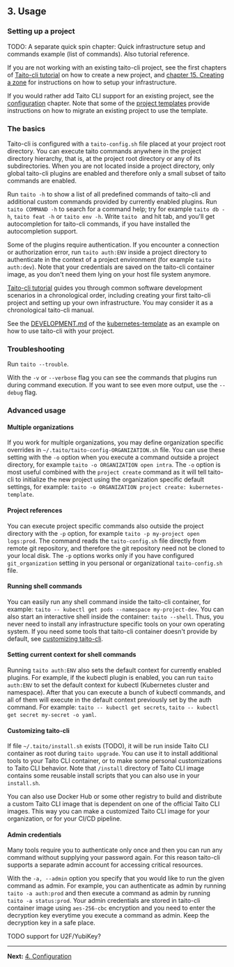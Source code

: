 ## 3. Usage

### Setting up a project

TODO: A separate quick spin chapter: Quick infrastructure setup and commands example (list of commands). Also tutorial reference.

If you are not working with an existing taito-cli project, see the first chapters of [Taito-cli tutorial](https://github.com/TaitoUnited/taito-cli/tree/dev/docs/tutorial/README.md) on how to create a new project, and [chapter 15. Creating a zone](https://github.com/TaitoUnited/taito-cli/blob/master/docs/tutorial/15-creating-a-zone.md) for instructions on how to setup your infrastructure.

If you would rather add Taito CLI support for an existing project, see the [configuration](04-configuration.md) chapter. Note that some of the [project templates](https://github.com/TaitoUnited/taito-cli/blob/dev/docs/templates.md##project-templates) provide instructions on how to migrate an existing project to use the template.

### The basics

Taito-cli is configured with a `taito-config.sh` file placed at your project root directory. You can execute taito commands anywhere in the project directory hierarchy, that is, at the project root directory or any of its subdirectories. When you are not located inside a project directory, only global taito-cli plugins are enabled and therefore only a small subset of taito commands are enabled.

Run `taito -h` to show a list of all predefined commands of taito-cli and additional custom commands provided by currently enabled plugins. Run `taito COMMAND -h` to search for a command help; try for example `taito db -h`, `taito feat -h` or `taito env -h`. Write `taito ` and hit tab, and you'll get autocompletion for taito-cli commands, if you have installed the autocompletion support.

Some of the plugins require authentication. If you encounter a connection or authorization error, run `taito auth:ENV` inside a project directory to authenticate in the context of a project environment (for example `taito auth:dev`). Note that your credentials are saved on the taito-cli container image, as you don't need them lying on your host file system anymore.

[Taito-cli tutorial](https://github.com/TaitoUnited/taito-cli/tree/dev/docs/tutorial/README.md) guides you through common software development scenarios in a chronological order, including creating your first taito-cli project and setting up your own infrastructure. You may consider it as a chronological taito-cli manual.

See the [DEVELOPMENT.md](https://github.com/TaitoUnited/server-template/blob/master/DEVELOPMENT.md) of the [kubernetes-template](https://github.com/TaitoUnited/server-template) as an example on how to use taito-cli with your project.

### Troubleshooting

Run `taito --trouble`.

With the `-v` or `--verbose` flag you can see the commands that plugins run during command execution. If you want to see even more output, use the `--debug` flag.

### Advanced usage

#### Multiple organizations

If you work for multiple organizations, you may define organization specific overrides in `~/.taito/taito-config-ORGANIZATION.sh` file. You can use these setting with the `-o` option when you execute a command outside a project directory, for example `taito -o ORGANIZATION open intra`. The `-o` option is most useful combined with the `project create` command as it will tell taito-cli to initialize the new project using the organization specific default settings, for example: `taito -o ORGANIZATION project create: kubernetes-template`.

#### Project references

You can execute project specific commands also outside the project directory with the `-p` option, for example `taito -p my-project open logs:prod`. The command reads the `taito-config.sh` file directly from remote git repository, and therefore the git repository need not be cloned to your local disk. The `-p` options works only if you have configured `git_organization` setting in you personal or organizational `taito-config.sh` file.

#### Running shell commands

You can easily run any shell command inside the taito-cli container, for example: `taito -- kubectl get pods --namespace my-project-dev`. You can also start an interactive shell inside the container: `taito --shell`. Thus, you never need to install any infrastructure specific tools on your own operating system. If you need some tools that taito-cli container doesn't provide by default, see [customizing taito-cli](#customizing-taito-cli).

#### Setting current context for shell commands

Running `taito auth:ENV` also sets the default context for currently enabled plugins. For example, if the kubectl plugin is enabled, you can run `taito auth:ENV` to set the default context for kubectl (Kubernetes cluster and namespace). After that you can execute a bunch of kubectl commands, and all of them will execute in the default context previously set by the auth command. For example: `taito -- kubectl get secrets`, `taito -- kubectl get secret my-secret -o yaml`.

#### Customizing taito-cli

If file `~/.taito/install.sh` exists (TODO), it will be run inside Taito CLI container as root during `taito upgrade`. You can use it to install additional tools to your Taito CLI container, or to make some personal customizations to Taito CLI behavior. Note that `/install` directory of Taito CLI image contains some reusable install scripts that you can also use in your `install.sh`.

You can also use Docker Hub or some other registry to build and distribute a custom Taito CLI image that is dependent on one of the official Taito CLI images. This way you can make a customized Taito CLI image for your organization, or for your CI/CD pipeline.

#### Admin credentials

Many tools require you to authenticate only once and then you can run any command without supplying your password again. For this reason taito-cli supports a separate admin account for accessing critical resources.

With the `-a, --admin` option you specify that you would like to run the given command as admin. For example, you can authenticate as admin by running `taito -a auth:prod` and then execute a command as admin by running `taito -a status:prod`. Your admin credentials are stored in taito-cli container image using `aes-256-cbc` encryption and you need to enter the decryption key everytime you execute a command as admin. Keep the decryption key in a safe place.

TODO support for U2F/YubiKey?

---

**Next:** [4. Configuration](04-configuration.md)
